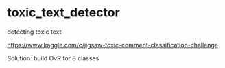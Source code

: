 # toxic_text_detector
detecting toxic text

https://www.kaggle.com/c/jigsaw-toxic-comment-classification-challenge

Solution: build OvR for 8 classes
